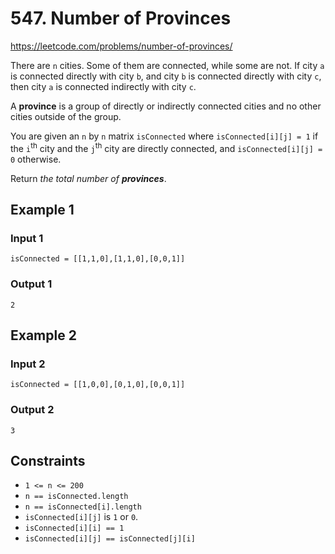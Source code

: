 # 547. Number of Provinces

<https://leetcode.com/problems/number-of-provinces/>

There are `n` cities. Some of them are connected, while some are not. If city `a` is connected directly with city `b`, and city `b` is connected directly with city `c`, then city `a` is connected indirectly with city `c`.

A **province** is a group of directly or indirectly connected cities and no other cities outside of the group.

You are given an `n` by `n` matrix `isConnected` where `isConnected[i][j] = 1` if the `i`<sup>th</sup> city and the `j`<sup>th</sup> city are directly connected, and `isConnected[i][j] = 0` otherwise.

Return _the total number of **provinces**_.

## Example 1

### Input 1

    isConnected = [[1,1,0],[1,1,0],[0,0,1]]

### Output 1

    2

## Example 2

### Input 2

    isConnected = [[1,0,0],[0,1,0],[0,0,1]]

### Output 2

    3

## Constraints

- `1 <= n <= 200`
- `n == isConnected.length`
- `n == isConnected[i].length`
- `isConnected[i][j]` is `1` or `0`.
- `isConnected[i][i] == 1`
- `isConnected[i][j] == isConnected[j][i]`
